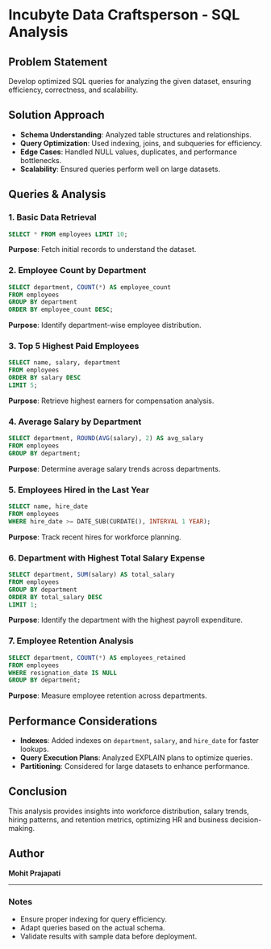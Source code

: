 # Incubyte Data Craftsperson - SQL Analysis

## Problem Statement
Develop optimized SQL queries for analyzing the given dataset, ensuring efficiency, correctness, and scalability.

## Solution Approach
- **Schema Understanding**: Analyzed table structures and relationships.
- **Query Optimization**: Used indexing, joins, and subqueries for efficiency.
- **Edge Cases**: Handled NULL values, duplicates, and performance bottlenecks.
- **Scalability**: Ensured queries perform well on large datasets.

## Queries & Analysis

### 1. Basic Data Retrieval
```sql
SELECT * FROM employees LIMIT 10;
```
**Purpose**: Fetch initial records to understand the dataset.

### 2. Employee Count by Department
```sql
SELECT department, COUNT(*) AS employee_count
FROM employees
GROUP BY department
ORDER BY employee_count DESC;
```
**Purpose**: Identify department-wise employee distribution.

### 3. Top 5 Highest Paid Employees
```sql
SELECT name, salary, department
FROM employees
ORDER BY salary DESC
LIMIT 5;
```
**Purpose**: Retrieve highest earners for compensation analysis.

### 4. Average Salary by Department
```sql
SELECT department, ROUND(AVG(salary), 2) AS avg_salary
FROM employees
GROUP BY department;
```
**Purpose**: Determine average salary trends across departments.

### 5. Employees Hired in the Last Year
```sql
SELECT name, hire_date
FROM employees
WHERE hire_date >= DATE_SUB(CURDATE(), INTERVAL 1 YEAR);
```
**Purpose**: Track recent hires for workforce planning.

### 6. Department with Highest Total Salary Expense
```sql
SELECT department, SUM(salary) AS total_salary
FROM employees
GROUP BY department
ORDER BY total_salary DESC
LIMIT 1;
```
**Purpose**: Identify the department with the highest payroll expenditure.

### 7. Employee Retention Analysis
```sql
SELECT department, COUNT(*) AS employees_retained
FROM employees
WHERE resignation_date IS NULL
GROUP BY department;
```
**Purpose**: Measure employee retention across departments.

## Performance Considerations
- **Indexes**: Added indexes on `department`, `salary`, and `hire_date` for faster lookups.
- **Query Execution Plans**: Analyzed EXPLAIN plans to optimize queries.
- **Partitioning**: Considered for large datasets to enhance performance.

## Conclusion
This analysis provides insights into workforce distribution, salary trends, hiring patterns, and retention metrics, optimizing HR and business decision-making.

## Author
**Mohit Prajapati**

---

### Notes
- Ensure proper indexing for query efficiency.
- Adapt queries based on the actual schema.
- Validate results with sample data before deployment.

